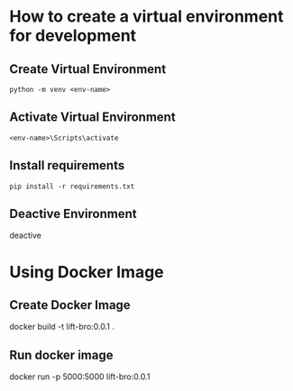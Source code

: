 # How to create a virtual environment for development

## Create Virtual Environment
`python -m venv <env-name>` 

## Activate Virtual Environment
`<env-name>\Scripts\activate` 

## Install requirements
`pip install -r requirements.txt` 

## Deactive Environment

deactive

# Using Docker Image

## Create Docker Image

docker build -t lift-bro:0.0.1 .

## Run docker image

docker run -p 5000:5000 lift-bro:0.0.1
